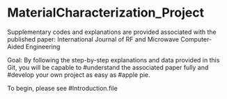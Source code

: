 # MaterialCharacterization_Project
Supplementary codes and explanations are provided associated with the published paper: International Journal of RF and Microwave Computer-Aided Engineering

Goal: 
By following the step-by-step explanations and data provided in this Git, you will be capable to #understand the associated paper fully and #develop your own project as easy as #apple pie.  

To begin, please see #Introduction.file 
